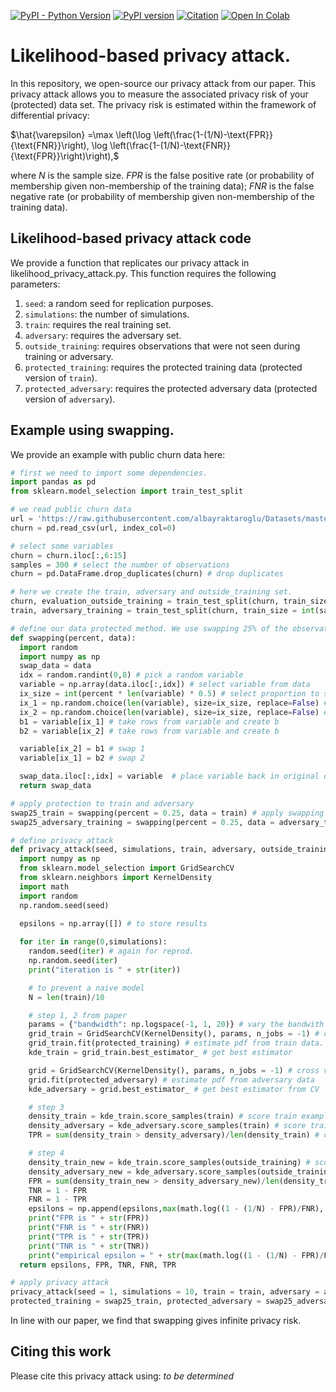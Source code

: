 
[![PyPI - Python Version](https://img.shields.io/badge/python-3.6%20%7C%203.7%20%7C%203.8-blue)]()
[![PyPI version](https://img.shields.io/pypi/v/openfl)]()
[![Citation](https://img.shields.io/badge/cite-citation-brightgreen)]()
[![Open In Colab](https://colab.research.google.com/assets/colab-badge.svg)]()

# Likelihood-based privacy attack.
In this repository, we open-source our privacy attack from our paper. This privacy attack allows you to measure the associated privacy risk of your (protected) data set. The privacy risk is estimated within the framework of differential privacy: 

$\hat{\varepsilon} =\max \left(\log \left(\frac{1-(1/N)-\text{FPR}}{\text{FNR}}\right), \log \left(\frac{1-(1/N)-\text{FNR}}{\text{FPR}}\right)\right),$

where _N_ is the sample size. _FPR_ is the false positive rate (or probability of membership given non-membership of the training data); _FNR_ is the false negative rate (or probability of membership given non-membership of the training data). 

## Likelihood-based privacy attack code
We provide a function that replicates our privacy attack in likelihood_privacy_attack.py. This function requires the following parameters: 

1. `seed`: a random seed for replication purposes.
2. `simulations`: the number of simulations.
3. `train`: requires the real training set.
4. `adversary`: requires the adversary set.
5. `outside_training`: requires observations that were not seen during training or adversary.
6. `protected_training`: requires the protected training data (protected version of `train`).
7. `protected_adversary`: requires the protected adversary data (protected version of `adversary`).

## Example using swapping.
We provide an example with public churn data here:
```python
# first we need to import some dependencies.
import pandas as pd
from sklearn.model_selection import train_test_split

# we read public churn data
url = 'https://raw.githubusercontent.com/albayraktaroglu/Datasets/master/churn.csv'
churn = pd.read_csv(url, index_col=0)

# select some variables
churn = churn.iloc[:,6:15]
samples = 300 # select the number of observations
churn = pd.DataFrame.drop_duplicates(churn) # drop duplicates

# here we create the train, adversary and outside_training set.
churn, evaluation_outside_training = train_test_split(churn, train_size = int(samples*2/3), test_size = int(samples*1/3)) 
train, adversary_training = train_test_split(churn, train_size = int(samples*1/3))

# define our data protected method. We use swapping 25% of the observations.
def swapping(percent, data):
  import random
  import numpy as np
  swap_data = data
  idx = random.randint(0,8) # pick a random variable
  variable = np.array(data.iloc[:,idx]) # select variable from data
  ix_size = int(percent * len(variable) * 0.5) # select proportion to shuffle
  ix_1 = np.random.choice(len(variable), size=ix_size, replace=False) # select rows to shuffle
  ix_2 = np.random.choice(len(variable), size=ix_size, replace=False) # select rows to shuffle
  b1 = variable[ix_1] # take rows from variable and create b
  b2 = variable[ix_2] # take rows from variable and create b

  variable[ix_2] = b1 # swap 1
  variable[ix_1] = b2 # swap 2

  swap_data.iloc[:,idx] = variable  # place variable back in original data
  return swap_data

# apply protection to train and adversary
swap25_train = swapping(percent = 0.25, data = train) # apply swapping 25% to train
swap25_adversary_training = swapping(percent = 0.25, data = adversary_training)  # apply swapping 25% to adv

# define privacy attack
def privacy_attack(seed, simulations, train, adversary, outside_training, protected_training, protected_adversary):
  import numpy as np
  from sklearn.model_selection import GridSearchCV
  from sklearn.neighbors import KernelDensity
  import math
  import random
  np.random.seed(seed)

  epsilons = np.array([]) # to store results
  
  for iter in range(0,simulations):
    random.seed(iter) # again for reprod.
    np.random.seed(iter)
    print("iteration is " + str(iter))

    # to prevent a naive model
    N = len(train)/10

    # step 1, 2 from paper
    params = {"bandwidth": np.logspace(-1, 1, 20)} # vary the bandwith
    grid_train = GridSearchCV(KernelDensity(), params, n_jobs = -1) # cross validate for bandwiths
    grid_train.fit(protected_training) # estimate pdf from train data.
    kde_train = grid_train.best_estimator_ # get best estimator

    grid = GridSearchCV(KernelDensity(), params, n_jobs = -1) # cross validate (CV)
    grid.fit(protected_adversary) # estimate pdf from adversary data
    kde_adversary = grid.best_estimator_ # get best estimator from CV

    # step 3
    density_train = kde_train.score_samples(train) # score train examples from train on pdf_train
    density_adversary = kde_adversary.score_samples(train) # score train examples from train on pdf_adversary
    TPR = sum(density_train > density_adversary)/len(density_train) # calculate TPR

    # step 4
    density_train_new = kde_train.score_samples(outside_training) # score eval_outside examples on train density
    density_adversary_new = kde_adversary.score_samples(outside_training) # score eval_outside examples on adversary density
    FPR = sum(density_train_new > density_adversary_new)/len(density_train_new) # calculate FPR
    TNR = 1 - FPR
    FNR = 1 - TPR
    epsilons = np.append(epsilons,max(math.log((1 - (1/N) - FPR)/FNR), math.log((1 - (1/N) - FNR)/FPR))) # append resulting epsilon to epsilons
    print("FPR is " + str(FPR))
    print("FNR is " + str(FNR))
    print("TPR is " + str(TPR))
    print("TNR is " + str(TNR))
    print("empirical epsilon = " + str(max(math.log((1 - (1/N) - FPR)/FNR), math.log((1 - (1/N) - FNR)/FPR))))
  return epsilons, FPR, TNR, FNR, TPR

# apply privacy attack
privacy_attack(seed = 1, simulations = 10, train = train, adversary = adversary_training, outside_training = evaluation_outside_training,
protected_training = swap25_train, protected_adversary = swap25_adversary_training)
```

In line with our paper, we find that swapping gives infinite privacy risk.

## Citing this work
Please cite this privacy attack using: _to be determined_
